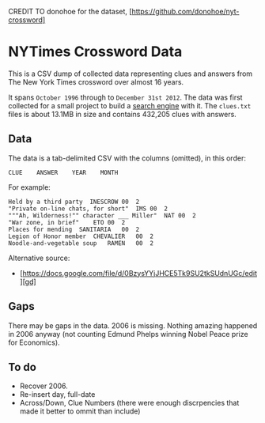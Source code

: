 CREDIT TO donohoe for the dataset, [https://github.com/donohoe/nyt-crossword]

NYTimes Crossword Data
=========

This is a CSV dump of collected data representing clues and answers from The New York Times crossword over almost 16 years.

It spans `October 1996` through to `December 31st 2012`. The data was first collected for a small project to build a [search engine][se] with it. The `clues.txt` files is about 13.1MB in size and contains 432,205 clues with answers.

[se]: http://donohoe.io/projects/crossword/#/git

Data
-----


The data is a tab-delimited CSV with the columns (omitted), in this order:

    CLUE    ANSWER    YEAR    MONTH
    
For example:

    Held by a third party  INESCROW	00	2
    "Private on-line chats, for short"	IMS	00	2
    """Ah, Wilderness!"" character ___ Miller"	NAT	00	2
    "War zone, in brief"	ETO	00	2
    Places for mending	SANITARIA	00	2
    Legion of Honor member	CHEVALIER	00	2
    Noodle-and-vegetable soup	RAMEN	00	2

Alternative source:
- [https://docs.google.com/file/d/0BzysYYjJHCE5Tk9SU2tkSUdnUGc/edit][gd]

[gd]: https://docs.google.com/file/d/0BzysYYjJHCE5Tk9SU2tkSUdnUGc/edit

Gaps
-----

There may be gaps in the data. 2006 is missing. Nothing amazing happened in 2006 anyway (not counting Edmund Phelps winning Nobel Peace prize for Economics).

To do
-----

- Recover 2006.
- Re-insert day, full-date
- Across/Down, Clue Numbers (there were enough discrpencies that made it better to ommit than include)
